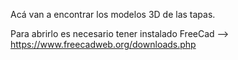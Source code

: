 <!--
SPDX-FileCopyrightText: 2023 Tecnología de Raíz <tecnologiaderaiz@disroot.org>

SPDX-License-Identifier: CC-BY-NC-4.0
-->

Acá van a encontrar los modelos 3D de las tapas.

Para abrirlo es necesario tener instalado FreeCad --> https://www.freecadweb.org/downloads.php
